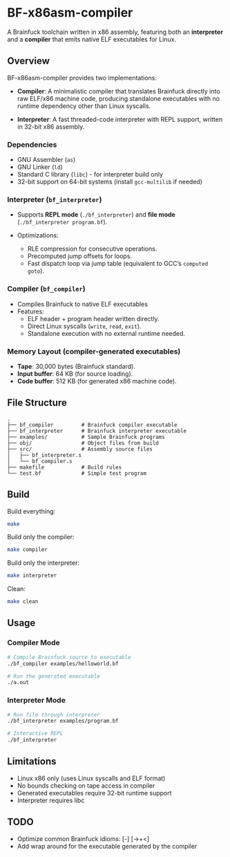 # BF-x86asm-compiler

A Brainfuck toolchain written in x86 assembly, featuring both an **interpreter** and a **compiler** that emits native ELF executables for Linux.

## Overview

BF-x86asm-compiler provides two implementations:
- **Compiler**: A minimalistic compiler that translates Brainfuck directly into raw ELF/x86 machine code, producing standalone executables with no runtime dependency other than Linux syscalls.

- **Interpreter**:  A fast threaded-code interpreter with REPL support, written in 32-bit x86 assembly.  

### Dependencies
- GNU Assembler (`as`)
- GNU Linker (`ld`) 
- Standard C library (`libc`) - for interpreter build only
- 32-bit support on 64-bit systems (install `gcc-multilib` if needed)

### Interpreter (`bf_interpreter`)

* Supports **REPL mode** (`./bf_interpreter`) and **file mode** (`./bf_interpreter program.bf`).
* Optimizations:

  * RLE compression for consecutive operations.
  * Precomputed jump offsets for loops.
  * Fast dispatch loop via jump table (equivalent to GCC’s `computed goto`).

### Compiler (`bf_compiler`)

* Compiles Brainfuck to native ELF executables 
* Features:
  * ELF header + program header written directly.
  * Direct Linux syscalls (`write`, `read`, `exit`).
  * Standalone execution with no external runtime needed.

### Memory Layout (compiler-generated executables)

* **Tape**: 30,000 bytes (Brainfuck standard).
* **Input buffer**: 64 KB (for source loading).
* **Code buffer**: 512 KB (for generated x86 machine code).


## File Structure
```
.
├── bf_compiler         # Brainfuck compiler executable
├── bf_interpreter      # Brainfuck interpreter executable
├── examples/           # Sample Brainfuck programs
├── obj/                # Object files from build
├── src/                # Assembly source files
│   ├── bf_interpreter.s
│   └── bf_compiler.s
├── makefile            # Build rules
└── test.bf             # Simple test program
```

## Build
Build everything:

```sh
make
```

Build only the compiler:

```sh
make compiler
```

Build only the interpreter:

```sh
make interpreter
```

Clean:

```sh
make clean
```
## Usage

### Compiler Mode
```bash
# Compile Brainfuck source to executable
./bf_compiler examples/helloworld.bf

# Run the generated executable  
./a.out
```

### Interpreter Mode
```bash
# Run file through interpreter
./bf_interpreter examples/program.bf

# Interactive REPL
./bf_interpreter
```
##  Limitations
- Linux x86 only (uses Linux syscalls and ELF format)
- No bounds checking on tape access in compiler
- Generated executables require 32-bit runtime support
- Interpreter requires libc

## TODO
- Optimize common Brainfuck idioms: [-] [->+<]
- Add wrap around for the executable generated by the compiler
